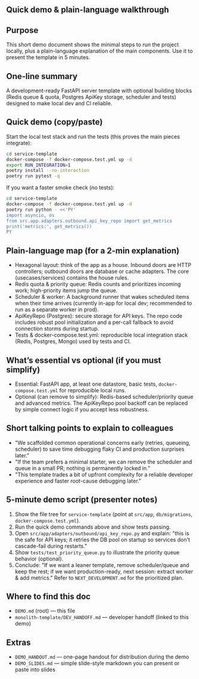 ## Quick demo & plain-language walkthrough

Purpose
-------
This short demo document shows the minimal steps to run the project locally, plus a plain-language explanation of the main components. Use it to present the template in 5 minutes.

One-line summary
----------------
A development-ready FastAPI server template with optional building blocks (Redis queue & quota, Postgres ApiKey storage, scheduler and tests) designed to make local dev and CI reliable.

Quick demo (copy/paste)
----------------------
Start the local test stack and run the tests (this proves the main pieces integrate):

```bash
cd service-template
docker-compose -f docker-compose.test.yml up -d
export RUN_INTEGRATION=1
poetry install --no-interaction
poetry run pytest -q
```

If you want a faster smoke check (no tests):

```bash
cd service-template
docker-compose -f docker-compose.test.yml up -d
poetry run python - <<'PY'
import asyncio, os
from src.app.adapters.outbound.api_key_repo import get_metrics
print('metrics:', get_metrics())
PY
```

Plain-language map (for a 2-min explanation)
-------------------------------------------
- Hexagonal layout: think of the app as a house. Inbound doors are HTTP controllers; outbound doors are database or cache adapters. The core (usecases/services) contains the house rules.
- Redis quota & priority queue: Redis counts and prioritizes incoming work; high-priority items jump the queue.
- Scheduler & worker: A background runner that wakes scheduled items when their time arrives (currently in-app for local dev; recommended to run as a separate worker in prod).
- ApiKeyRepo (Postgres): secure storage for API keys. The repo code includes robust pool initialization and a per-call fallback to avoid connection storms during startup.
- Tests & docker-compose.test.yml: reproducible local integration stack (Redis, Postgres, Mongo) used by tests and CI.

What’s essential vs optional (if you must simplify)
--------------------------------------------------
- Essential: FastAPI app, at least one datastore, basic tests, `docker-compose.test.yml` for reproducible local runs.
- Optional (can remove to simplify): Redis-based scheduler/priority queue and advanced metrics. The ApiKeyRepo pool backoff can be replaced by simple connect logic if you accept less robustness.

Short talking points to explain to colleagues
-------------------------------------------
- "We scaffolded common operational concerns early (retries, queueing, scheduler) to save time debugging flaky CI and production surprises later." 
- "If the team prefers a minimal starter, we can remove the scheduler and queue in a small PR; nothing is permanently locked in." 
- "This template trades a bit of upfront complexity for a reliable developer experience and faster root-cause debugging later."

5-minute demo script (presenter notes)
------------------------------------
1. Show the file tree for `service-template` (point at `src/app`, `db/migrations`, `docker-compose.test.yml`).
2. Run the quick demo commands above and show tests passing.
3. Open `src/app/adapters/outbound/api_key_repo.py` and explain: "this is the safe for API keys; it retries the DB pool on startup so services don't cascade-fail during restarts." 
4. Show `tests/test_priority_queue.py` to illustrate the priority queue behavior (optional).
5. Conclude: "If we want a leaner template, remove scheduler/queue and keep the rest; if we want production-ready, next session: extract worker & add metrics." Refer to `NEXT_DEVELOPMENT.md` for the prioritized plan.

Where to find this doc
----------------------
- `DEMO.md` (root) — this file
- `monolith-template/DEV_HANDOFF.md` — developer handoff (linked to this demo)

Extras
------
- `DEMO_HANDOUT.md` — one-page handout for distribution during the demo
- `DEMO_SLIDES.md` — simple slide-style markdown you can present or paste into slides
